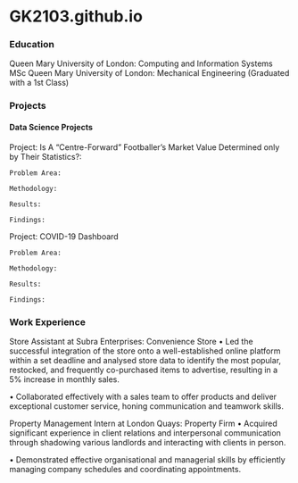 # GK2103.github.io

### Education
Queen Mary University of London: Computing and Information Systems MSc 
Queen Mary University of London: Mechanical Engineering (Graduated with a 1st Class)

### Projects
#### Data Science Projects
Project: Is A “Centre-Forward” Footballer’s Market Value Determined only by Their Statistics?:
    
    Problem Area:

    Methodology: 

    Results:

    Findings:
  
Project: COVID-19 Dashboard
    
    Problem Area:

    Methodology: 

    Results:

    Findings:


### Work Experience
Store Assistant at Subra Enterprises: Convenience Store
• Led the successful integration of the store onto a well-established online platform within a set deadline and
analysed store data to identify the most popular, restocked, and frequently co-purchased items to advertise,
resulting in a 5% increase in monthly sales.

• Collaborated effectively with a sales team to offer products and deliver exceptional customer service, honing
communication and teamwork skills.

Property Management Intern at London Quays: Property Firm
• Acquired significant experience in client relations and interpersonal communication through shadowing
various landlords and interacting with clients in person. 

• Demonstrated effective organisational and managerial skills by efficiently managing company schedules and
coordinating appointments.
